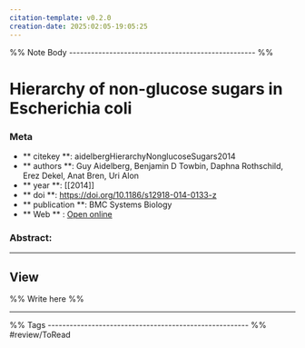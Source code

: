 ```yaml
---
citation-template: v0.2.0
creation-date: 2025:02:05-19:05:25
---
```


%% Note Body --------------------------------------------------- %%
# Hierarchy of non-glucose sugars in Escherichia coli

### Meta
- ** citekey **: aidelbergHierarchyNonglucoseSugars2014
- ** authors **: Guy Aidelberg, Benjamin D Towbin, Daphna Rothschild, Erez Dekel, Anat Bren, Uri Alon
- ** year **: [[2014]]
- ** doi **: https://doi.org/10.1186/s12918-014-0133-z
- ** publication **: BMC Systems Biology
- ** Web ** : [Open online](https://bmcsystbiol.biomedcentral.com/articles/10.1186/s12918-014-0133-z)


### Abstract:


___

## View

%% Write here %%





___
%% Tags  ------------------------------------------------------- %%
#review/ToRead